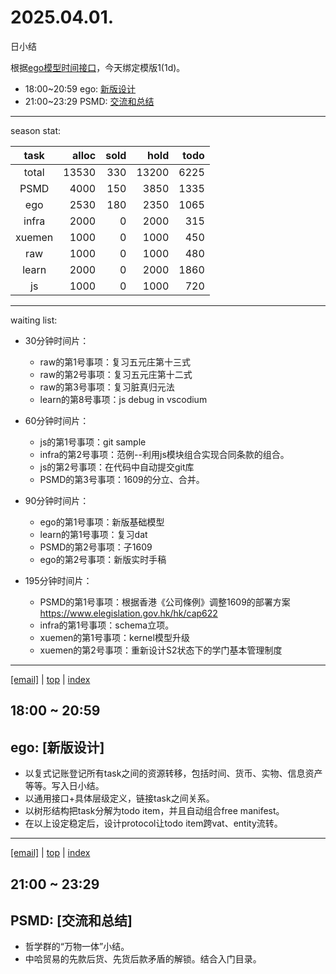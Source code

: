 # 2025.04.01.
日小结

<a id="top"></a>
根据[ego模型时间接口](https://gitee.com/hyg/blog/blob/master/timeflow.md)，今天绑定模版1(1d)。

<a id="index"></a>
- 18:00~20:59	ego: [新版设计](#20250401180000)
- 21:00~23:29	PSMD: [交流和总结](#20250401210000)

---
season stat:

| task | alloc | sold | hold | todo |
| :---: | ---: | ---: | ---: | ---: |
| total | 13530 | 330 | 13200 | 6225 |
| PSMD | 4000 | 150 | 3850 | 1335 |
| ego | 2530 | 180 | 2350 | 1065 |
| infra | 2000 | 0 | 2000 | 315 |
| xuemen | 1000 | 0 | 1000 | 450 |
| raw | 1000 | 0 | 1000 | 480 |
| learn | 2000 | 0 | 2000 | 1860 |
| js | 1000 | 0 | 1000 | 720 |

---
waiting list:


- 30分钟时间片：
  - raw的第1号事项：复习五元庄第十三式
  - raw的第2号事项：复习五元庄第十二式
  - raw的第3号事项：复习脏真归元法
  - learn的第8号事项：js debug in vscodium

- 60分钟时间片：
  - js的第1号事项：git sample
  - infra的第2号事项：范例--利用js模块组合实现合同条款的组合。
  - js的第2号事项：在代码中自动提交git库
  - PSMD的第3号事项：1609的分立、合并。

- 90分钟时间片：
  - ego的第1号事项：新版基础模型
  - learn的第1号事项：复习dat
  - PSMD的第2号事项：子1609
  - ego的第2号事项：新版实时手稿

- 195分钟时间片：
  - PSMD的第1号事项：根据香港《公司條例》调整1609的部署方案 https://www.elegislation.gov.hk/hk/cap622
  - infra的第1号事项：schema立项。
  - xuemen的第1号事项：kernel模型升级
  - xuemen的第2号事项：重新设计S2状态下的学门基本管理制度

---
<a href="mailto:huangyg@mars22.com?subject=关于2025.04.01.[新版设计]任务&body=日期: 2025.04.01.%0D%0A序号: 5%0D%0A手稿:../../draft/2025/20250401.a.md%0D%0A---请勿修改邮件主题及以上内容 从下一行开始写您的想法---%0D%0A">[email]</a> | [top](#top) | [index](#index)
<a id="20250401180000"></a>
## 18:00 ~ 20:59
## ego: [新版设计]

- 以复式记账登记所有task之间的资源转移，包括时间、货币、实物、信息资产等等。写入日小结。
- 以通用接口+具体层级定义，链接task之间关系。
- 以树形结构把task分解为todo item，并且自动组合free manifest。
- 在以上设定稳定后，设计protocol让todo item跨vat、entity流转。
---
<a href="mailto:huangyg@mars22.com?subject=关于2025.04.01.[交流和总结]任务&body=日期: 2025.04.01.%0D%0A序号: 6%0D%0A手稿:../../draft/2025/20250401.b.md%0D%0A---请勿修改邮件主题及以上内容 从下一行开始写您的想法---%0D%0A">[email]</a> | [top](#top) | [index](#index)
<a id="20250401210000"></a>
## 21:00 ~ 23:29
## PSMD: [交流和总结]

- 哲学群的“万物一体”小结。
- 中哈贸易的先款后货、先货后款矛盾的解锁。结合入门目录。
